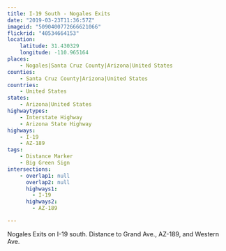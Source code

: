```yaml
---
title: I-19 South - Nogales Exits
date: "2019-03-23T11:36:57Z"
imageid: "5090400772666621066"
flickrid: "40534664153"
location:
    latitude: 31.430329
    longitude: -110.965164
places:
    - Nogales|Santa Cruz County|Arizona|United States
counties:
    - Santa Cruz County|Arizona|United States
countries:
    - United States
states:
    - Arizona|United States
highwaytypes:
    - Interstate Highway
    - Arizona State Highway
highways:
    - I-19
    - AZ-189
tags:
    - Distance Marker
    - Big Green Sign
intersections:
    - overlap1: null
      overlap2: null
      highways1:
        - I-19
      highways2:
        - AZ-189

---
```

Nogales Exits on I-19 south. Distance to Grand Ave., AZ-189, and Western Ave.
